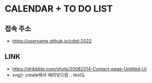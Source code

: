 # CALENDAR + TO DO LIST

## 접속 주소
* https://username.github.io/cdtd-2022
## LINK
* https://dribbble.com/shots/20082214-Contact-page-Untitled-UI
* svg는 create해서 때려넣으렴 .. text도